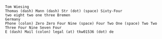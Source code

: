     Tom Wiesing
    Thomas (dash) Mann (dash) Str (dot) (space) Sixty-Four
    two eight two one three Bremen
    Germany
    Phone (colon) Zero Zero Four Nine (space) Four Two One (space) Two Two Three Four Nine Seven Four
    E (dash) Mail (colon) legal (at) tkw01536 (dot) de